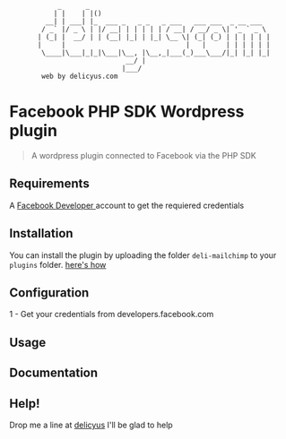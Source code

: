                 _      _
               | |    | |()
             __| | ___| |_  ___ _   _ _   _ ___   ___ ___  _ __ ___
            / _` |/ _ \ | |/ __| | | | | | / __| / __/ _ \| '_ ` _ \
           | (_| |  __/ | | (__| |_| | |_| \__ \| (_| (_) | | | | | |
           |     |                              |   |     | | | | | |
            \____|\___|_|_|\___|\__, |\__,_|___(_)___\___/|_| |_| |_|
                                 __/ |
                                |___/
            web by delicyus.com


# Facebook PHP SDK Wordpress plugin #
 
> A wordpress plugin connected to Facebook via the PHP SDK 



## Requirements
A [Facebook Developer ](https://developers.facebook.com/) account to get the requiered credentials 


## Installation 
You can install the plugin by uploading the folder `deli-mailchimp` to your `plugins` folder.
[here's how](https://codex.wordpress.org/Managing_Plugins#Manual_Plugin_Installation)

## Configuration 
1 - Get your credentials from developers.facebook.com


## Usage 

## Documentation 


## Help!
Drop me a line at [delicyus](http://delicyus.com)
I'll be glad to help